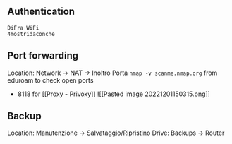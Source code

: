 ## Authentication
```
DiFra WiFi
4mostridaconche
```

## Port forwarding
Location: Network -> NAT -> Inoltro Porta
`nmap -v scanme.nmap.org` from eduroam to check open ports
- 8118 for [[Proxy - Privoxy]]
![[Pasted image 20221201150315.png]]

## Backup
Location: Manutenzione -> Salvataggio/Ripristino
Drive: Backups -> Router